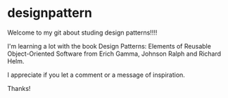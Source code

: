 # designpattern

Welcome to my git about studing design patterns!!!!

I'm learning a lot with the book Design Patterns: Elements of Reusable Object-Oriented Software from Erich Gamma, Johnson Ralph and Richard Helm.

I appreciate if you let a comment or a message of inspiration.

Thanks!

